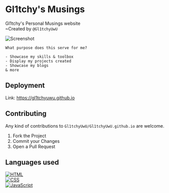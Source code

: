 
# Gl1tchy's Musings

Gl1tchy's Personal Musings website  
~Created by `@Gl1tchyUwU`




![Screenshot](https://i.imgur.com/ngKxmP3.png)


```
What purpose does this serve for me? 

- Showcase my skills & toolbox
- Display my projects created
- Showcase my blogs
& more
```

## Deployment

Link: https://gl1tchyuwu.github.io

## Contributing

Any kind of contributions to `Gl1tchyUwU/Gl1tchyUwU.github.io` are welcome.

1. Fork the Project
2. Commit your Changes
3. Open a Pull Request

## Languages used

[![HTML](https://img.shields.io/badge/HTML-E44C27?style=for-the-badge&logo=html5&logoColor=white)](https://www.w3schools.com/html/)  
[![CSS](https://img.shields.io/badge/CSS-2299F8?&style=for-the-badge&logo=css3&logoColor=white)](https://www.w3schools.com/css/)  
[![JavaScript](https://img.shields.io/badge/JavaScript-F7DF1E?style=for-the-badge&logo=javascript&logoColor=black)](https://javascript.com/)
